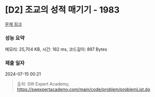 # [D2] 조교의 성적 매기기 - 1983 

[문제 링크](https://swexpertacademy.com/main/code/problem/problemDetail.do?contestProbId=AV5PwGK6AcIDFAUq) 

### 성능 요약

메모리: 25,704 KB, 시간: 162 ms, 코드길이: 897 Bytes

### 제출 일자

2024-07-15 00:21



> 출처: SW Expert Academy, https://swexpertacademy.com/main/code/problem/problemList.do